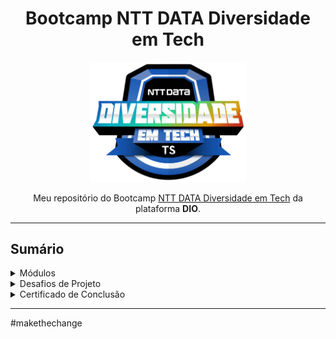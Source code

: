 <h1 align="center">
  Bootcamp NTT DATA Diversidade em Tech
</h1>

<div align="center">
  <img src="./Fundamentos CSS/1 - Formas de Declaração CSS/assets/ntt-data.webp" width="250px">
</div>

<p align="center">Meu repositório do Bootcamp <a href="https://web.dio.me/track/38a27e68-67ae-444d-9110-1056e605237d" target="_blank">NTT DATA Diversidade em Tech</a> da plataforma <strong>DIO</strong>.</p>

---------------
<h2>Sumário</h2>
<details>
  <summary>Módulos</summary>
<hr>
<p> Completo: ✅ Incompleto: ❌</p>
<hr>

- Prepare-se Para a Jornada (Onboarding) ✅ 14/10/2022
- Páginas Web com HTML e CSS ✅ 23/10/2022
- Primeiras Páginas Interativas com JavaScript ✅ 01/11/2022    
- Dominando Algoritmos Básicos com Desafios de Código JavaScript ✅ 02/11/2022  
- Começando no Framework Angular ✅ 17/11/2022  
- Dominando Algoritmos Intermediários com Desafios de Código JavaScript ✅ 17/11/2022  
- Princípios de Cloud Computing com AWS ✅ 18/11/2022  


</details>

<details>
   <summary>Desafios de Projeto</summary>
   
- [Link do Diretório](https://github.com/yomarcoslinss/bootcamp-ntt-data-diversidade-em-tech/tree/main/Desafios%20de%20Projeto)  

- [Trilha HTML - Primeiros passos com HTML](https://yomarcoslinss.github.io/bootcamp-ntt-data-diversidade-em-tech/Desafios%20de%20Projeto/trilha-html-modulo-1/index.html)  

- [Trilha HTML - Conceitos Básicos do HTML](https://yomarcoslinss.github.io/bootcamp-ntt-data-diversidade-em-tech/Desafios%20de%20Projeto/trilha-html-modulo-2/index.html)  

- [Trilha de CSS - Landing Page com HTML e CSS](https://yomarcoslinss.github.io/bootcamp-ntt-data-diversidade-em-tech/Desafios%20de%20Projeto/trilha-css-desafio-01/index.html)  

- [Trilha JS Developer - Pokedex](https://yomarcoslinss.github.io/bootcamp-ntt-data-diversidade-em-tech/Desafios%20de%20Projeto/js-developer-pokedex/index.html)  

- [Framework Angular - Criando um Blog com Angular](https://github.com/yomarcoslinss/bootcamp-ntt-data-diversidade-em-tech/tree/main/Desafios%20de%20Projeto/angular-blog)  
- [Framework Angular - Criando um Clone do BuzzFeed com Angular](https://github.com/yomarcoslinss/bootcamp-ntt-data-diversidade-em-tech/tree/main/Desafios%20de%20Projeto/angular-buzzfeed-quizz-clone)  

- [Cloud Computing com AWS - Project Serverless](https://github.com/yomarcoslinss/bootcamp-ntt-data-diversidade-em-tech/tree/main/Desafios%20de%20Projeto/serverless-project-aws)  

</details>  

<details>

  <summary>Certificado de Conclusão</summary>

  <div align="center">
  <img src="./Fundamentos CSS/1 - Formas de Declaração CSS/assets/certificado.jpg" alt=""></img>
</div>

</details>


---------------
  

<p>#makethechange</p>
